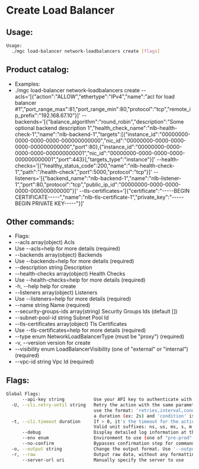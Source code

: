 # Create Load Balancer

## Usage:
```bash
Usage:
  ./mgc load-balancer network-loadbalancers create [flags]
```

## Product catalog:
- Examples:
- ./mgc load-balancer network-loadbalancers create --acls='[{"action":"ALLOW","ethertype":"IPv4","name":"acl for load balancer #1","port_range_max":81,"port_range_min":80,"protocol":"tcp","remote_ip_prefix":"192.168.67.10"}]' --backends='[{"balance_algorithm":"round_robin","description":"Some optional backend description 1","health_check_name":"nlb-health-check-1","name":"nlb-backend-1","targets":[{"instance_id":"00000000-0000-0000-0000-000000000000","nic_id":"00000000-0000-0000-0000-000000000000","port":80},{"instance_id":"00000000-0000-0000-0000-000000000001","nic_id":"00000000-0000-0000-0000-000000000001","port":443}],"targets_type":"instance"}]' --health-checks='[{"healthy_status_code":200,"name":"nlb-health-check-1","path":"/health-check","port":5000,"protocol":"tcp"}]' --listeners='[{"backend_name":"nlb-backend-1","name":"nlb-listener-1","port":80,"protocol":"tcp","public_ip_id":"00000000-0000-0000-0000-000000000000"}]' --tls-certificates='[{"certificate":"-----BEGIN CERTIFICATE-----","name":"nlb-tls-certificate-1","private_key":"-----BEGIN PRIVATE KEY-----"}]'

## Other commands:
- Flags:
- --acls array(object)                  Acls
- Use --acls=help for more details (required)
- --backends array(object)              Backends
- Use --backends=help for more details (required)
- --description string                  Description
- --health-checks array(object)         Health Checks
- Use --health-checks=help for more details (required)
- -h, --help                                help for create
- --listeners array(object)             Listeners
- Use --listeners=help for more details (required)
- --name string                         Name (required)
- --security-groups-ids array(string)   Security Groups Ids (default [])
- --subnet-pool-id string               Subnet Pool Id
- --tls-certificates array(object)      Tls Certificates
- Use --tls-certificates=help for more details (required)
- --type enum                           NetworkLoadBalancerType (must be "proxy") (required)
- -v, --version                             version for create
- --visibility enum                     LoadBalancerVisibility (one of "external" or "internal") (required)
- --vpc-id string                       Vpc Id (required)

## Flags:
```bash
Global Flags:
      --api-key string           Use your API key to authenticate with the API
  -U, --cli.retry-until string   Retry the action with the same parameters until the given condition is met. The flag parameters
                                 use the format: 'retries,interval,condition', where 'retries' is a positive integer, 'interval' is
                                 a duration (ex: 2s) and 'condition' is a 'engine=value' pair such as "jsonpath=expression"
  -t, --cli.timeout duration     If > 0, it's the timeout for the action execution. It's specified as numbers and unit suffix.
                                 Valid unit suffixes: ns, us, ms, s, m and h. Examples: 300ms, 1m30s
      --debug                    Display detailed log information at the debug level
      --env enum                 Environment to use (one of "pre-prod" or "prod") (default "prod")
      --no-confirm               Bypasses confirmation step for commands that ask a confirmation from the user
  -o, --output string            Change the output format. Use '--output=help' to know more details.
  -r, --raw                      Output raw data, without any formatting or coloring
      --server-url uri           Manually specify the server to use
```

